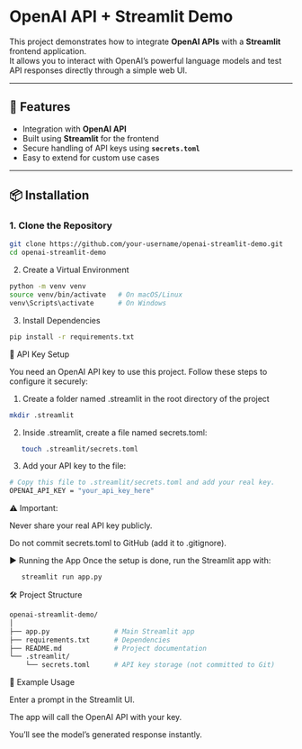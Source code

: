 # OpenAI API + Streamlit Demo

This project demonstrates how to integrate **OpenAI APIs** with a **Streamlit** frontend application.  
It allows you to interact with OpenAI’s powerful language models and test API responses directly through a simple web UI.

---

## 🚀 Features
- Integration with **OpenAI API**
- Built using **Streamlit** for the frontend
- Secure handling of API keys using **`secrets.toml`**
- Easy to extend for custom use cases

---

## 📦 Installation

### 1. Clone the Repository
```bash
git clone https://github.com/your-username/openai-streamlit-demo.git
cd openai-streamlit-demo
```

2. Create a Virtual Environment
```bash
python -m venv venv
source venv/bin/activate   # On macOS/Linux
venv\Scripts\activate      # On Windows
```

3. Install Dependencies
```bash
pip install -r requirements.txt
```

🔑 API Key Setup

You need an OpenAI API key to use this project.
Follow these steps to configure it securely:

1. Create a folder named .streamlit in the root directory of the project
```bash
mkdir .streamlit
```
2. Inside .streamlit, create a file named secrets.toml:
```bash
   touch .streamlit/secrets.toml
```

3. Add your API key to the file:
```bash
# Copy this file to .streamlit/secrets.toml and add your real key.
OPENAI_API_KEY = "your_api_key_here"

```
⚠️ Important:

Never share your real API key publicly.

Do not commit secrets.toml to GitHub (add it to .gitignore).

▶️ Running the App
Once the setup is done, run the Streamlit app with:
```bash
   streamlit run app.py
```

🛠️ Project Structure
```bash
openai-streamlit-demo/
│
├── app.py                # Main Streamlit app
├── requirements.txt      # Dependencies
├── README.md             # Project documentation
└── .streamlit/
    └── secrets.toml      # API key storage (not committed to Git)
```

📌 Example Usage

Enter a prompt in the Streamlit UI.

The app will call the OpenAI API with your key.

You’ll see the model’s generated response instantly.
